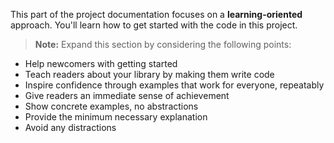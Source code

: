 This part of the project documentation focuses on a
**learning-oriented** approach. You'll learn how to
get started with the code in this project.

> **Note:** Expand this section by considering the
> following points:

-   Help newcomers with getting started
-   Teach readers about your library by making them
    write code
-   Inspire confidence through examples that work for
    everyone, repeatably
-   Give readers an immediate sense of achievement
-   Show concrete examples, no abstractions
-   Provide the minimum necessary explanation
-   Avoid any distractions
